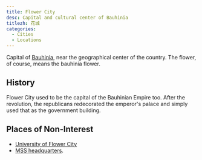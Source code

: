 ```yaml
---
title: Flower City
desc: Capital and cultural center of Bauhinia
titlezh: 花城
categories:
  - Cities
  - Locations
---
```


Capital of [Bauhinia](/world/bauhinia/), near the geographical center of the country. The flower, of course, means the bauhinia flower.

## History

Flower City used to be the capital of the Bauhinian Empire too. After the revolution, the republicans redecorated the emperor's palace and simply used that as the government building.

## Places of Non-Interest

- [University of Flower City](/world/bauhinia/ufc/)
- [MSS headquarters](/world/bauhinia/mss/).

